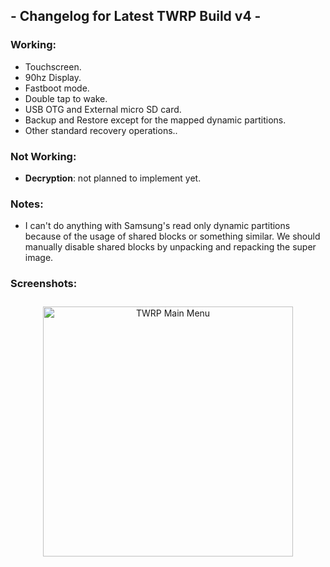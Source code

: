 ## - Changelog for Latest TWRP Build v4 -

### Working:
- Touchscreen.
- 90hz Display.
- Fastboot mode.
- Double tap to wake.
- USB OTG and External micro SD card.
- Backup and Restore except for the mapped dynamic partitions.
- Other standard recovery operations..

### Not Working:
- **Decryption**: not planned to implement yet.

### Notes:
- I can't do anything with Samsung's read only dynamic partitions because of the usage of shared blocks or something similar. We should manually disable shared blocks by unpacking and repacking the super image.

### Screenshots:

<p align="center">
  <img src="https://github.com/user-attachments/assets/32e645b6-39cf-4c02-b5b3-e61487c63ca8" alt="TWRP Main Menu" width="400px" style="margin: 10px;">
</p>
